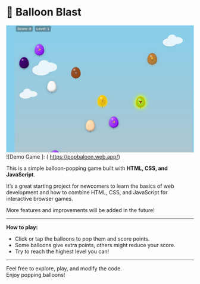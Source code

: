# 🎈 Balloon Blast

![Game Screenshot](assets/screenshots/screen1.png)
![Demo Game ]: ( https://popbaloon.web.app/)

This is a simple balloon-popping game built with **HTML, CSS, and JavaScript**.

It’s a great starting project for newcomers to learn the basics of web development and how to combine HTML, CSS, and JavaScript for interactive browser games.

More features and improvements will be added in the future!

---

**How to play:**
- Click or tap the balloons to pop them and score points.
- Some balloons give extra points, others might reduce your score.
- Try to reach the highest level you can!

---

Feel free to explore, play, and modify the code.  
Enjoy popping balloons!
